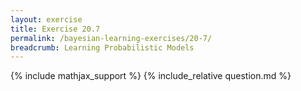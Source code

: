 ```yaml
---
layout: exercise
title: Exercise 20.7
permalink: /bayesian-learning-exercises/20-7/
breadcrumb: Learning Probabilistic Models
---
```


{% include mathjax_support %}
{% include_relative question.md %}
